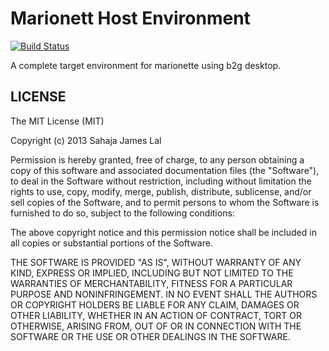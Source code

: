 # Marionett Host Environment

[![Build
Status](https://travis-ci.org/lightsofapollo/marionette-host-environment.png)](https://travis-ci.org/lightsofapollo/marionette-host-environment)

A complete target environment for marionette using b2g desktop.

## LICENSE

The MIT License (MIT)

Copyright (c) 2013 Sahaja James Lal

Permission is hereby granted, free of charge, to any person obtaining a
copy
of this software and associated documentation files (the "Software"), to
deal
in the Software without restriction, including without limitation the
rights
to use, copy, modify, merge, publish, distribute, sublicense, and/or
sell
copies of the Software, and to permit persons to whom the Software is
furnished to do so, subject to the following conditions:

The above copyright notice and this permission notice shall be included
in
all copies or substantial portions of the Software.

THE SOFTWARE IS PROVIDED "AS IS", WITHOUT WARRANTY OF ANY KIND, EXPRESS
OR
IMPLIED, INCLUDING BUT NOT LIMITED TO THE WARRANTIES OF MERCHANTABILITY,
FITNESS FOR A PARTICULAR PURPOSE AND NONINFRINGEMENT. IN NO EVENT SHALL
THE
AUTHORS OR COPYRIGHT HOLDERS BE LIABLE FOR ANY CLAIM, DAMAGES OR OTHER
LIABILITY, WHETHER IN AN ACTION OF CONTRACT, TORT OR OTHERWISE, ARISING
FROM,
OUT OF OR IN CONNECTION WITH THE SOFTWARE OR THE USE OR OTHER DEALINGS
IN
THE SOFTWARE.

